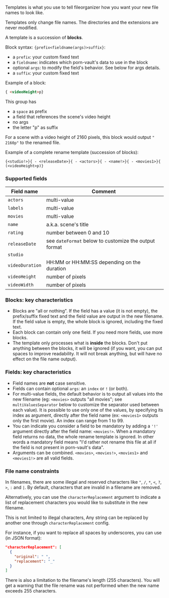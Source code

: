 Templates is what you use to tell fileorganizer how you want your new file names to look like.

Templates only change file names. The directories and the extensions are never modified.

A template is a succession of __blocks__.

Block syntax: `{prefix<fieldname(args)>suffix}`:

- a `prefix`: your custom fixed text
- a `fieldname`: indicates which porn-vault's data to use in the block
- optional `args`: to modify the field's behavior. See below for args details.  
- a `suffix`: your custom fixed text

Example of a block:

```html
{ <videoHeight>p}
```

This group has

- a `space` as prefix
- a field that references the scene's video height
- no args
- the letter "p" as suffix

For a scene with a video height of 2160 pixels, this block would output `" 2160p"` to the renamed file.

Example of a complete rename template (succession of blocks):

```
{<studio!>}{ - <releaseDate>}{ - <actors>}{ - <name!>}{ - <movies1>}{ (<videoHeight>p)}
```

### Supported fields

| Field name          | Comment                |
| ------------------- | ------------------- |
| `actors`            | multi-value |
| `labels`            | multi-value |
| `movies`            | multi-value |
| `name`              | a.k.a. scene's title |
| `rating`            | number between 0 and 10 |
| `releaseDate`       | see `dateFormat` below to customize the output format |
| `studio`            | |
| `videoDuration`     | HH:MM or HH:MM:SS depending on the duration |
| `videoHeight`       | number of pixels |
| `videoWidth`        | number of pixels |

### Blocks: key characteristics

- Blocks are "all or nothing". If the field has a value (it is not empty), the prefix/suffix fixed text and the field value are output in the new filename. If the field value is empty, the whole block is ignored, including the fixed text.
- Each block can contain only one field. If you need more fields, use more blocks.
- The template only processes what is __inside__ the blocks. Don't put anything between the blocks, it will be ignored (if you want, you can put spaces to improve readability. It will not break anything, but will have no effect on the file name output). 

### Fields: key characteristics

- Field names are __not__ case sensitive.
- Fields can contain optional `args`: an `index` or `!` (or both). 
- For multi-value fields, the default behavior is to output all values into the new filename (eg: `<movies>` outputs "all movies"; see `multiValuesSeparator` below to customize the separator used between each value). It is possible to use only one of the values, by specifying its index as argument, directly after the field name (ex: `<movies1>` outputs only the first movie). An index can range from 1 to 99.
- You can indicate you consider a field to be mandatory by adding a `'!'` argument directly after the field name: `<movies!>`. When a mandatory field returns no data, the whole rename template is ignored. In other words a mandatory field means "I'd rather not rename this file at all if the field is not present in porn-vault's data".
- Arguments can be combined. `<movies>`, `<movies!>`, `<movies1>` and `<movies1!>` are all valid fields.

### File name constraints

In filenames, there are some illegal and reserved characters like `"`, `/`, `*`, `<`, `?`, `>`, `:` and `|`.  By default, characters that are invalid in a filename are removed.

Alternatively, you can use the `characterReplacement` argument to indicate a list of replacement characters you would like to substitute in the new filename. 

This is not limited to illegal characters, Any string can be replaced by another one through `characterReplacement` config.

For instance, if you want to replace all spaces by underscores, you can use (in JSON format):

```json
"characterReplacement": [
  {
    "original": " ",
    "replacement": "_"
  }
]
```

There is also a limitation to the filename's length (255 characters). You will get a warning that the file rename was not performed when the new name exceeds 255 characters.

